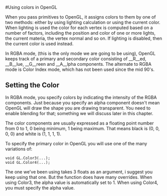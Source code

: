 #Using colors in OpenGL

When you pass primitives to OpenGL, it assigns colors to them by one of two methods: either by using lighting calculation or using the current color. When lighting is used the color for each vertex is computed based on a number of factors, including the position and color of one or more lights, the current materia, the vertex normal and so on. If lighting is disabled, then the current color is used instead. 

In RGBA mode, (this is the only mode we are going to be using), OpenGL keeps track of a primary and secondary color consisting of __R__ed, __B__lue, __G__reen and __A__lpha components. The alternate to RGBA mode is Color Index mode, which has not been used since the mid 90's.

## Setting the Color
In RGBA mode, you specify colors by indicating the intensity of the RGBA components. Just because you specify an alpha component doesn't mean OpenGL will draw the shape you are drawing transparent. You need to enable blending for that; something we will discuss later in this chapter.

The color components are usually expressed as a floating point number from 0 to 1, 0 being minimum, 1 being maximum. That means black is (0, 0, 0, 0) and white is (1, 1, 1, 1).

To specify the primary color in OpenGL you will use one of the many variations of:

```
void GL.Color3(...);
void GL.Color4(...);
```

The one we've been using takes 3 floats as an argument, i suggest you keep using that one. But the function does have many overrides. When using Color3, the alpha value is automatically set to 1. When using Color4, you must specify the alpha value.